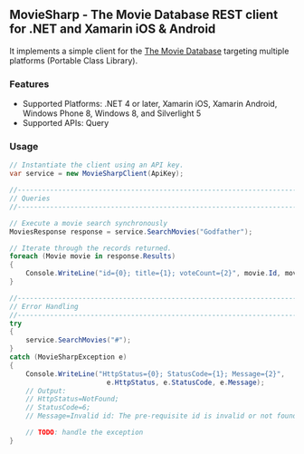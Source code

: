 ## MovieSharp - The Movie Database REST client for .NET and Xamarin iOS & Android

It implements a simple client for the [The Movie Database][1] targeting multiple platforms (Portable Class Library).

### Features

* Supported Platforms: .NET 4 or later, Xamarin iOS, Xamarin Android, Windows Phone 8, Windows 8, and Silverlight 5
* Supported APIs: Query

### Usage

```csharp
// Instantiate the client using an API key.
var service = new MovieSharpClient(ApiKey);

//-----------------------------------------------------------------------------
// Queries
//-----------------------------------------------------------------------------

// Execute a movie search synchronously
MoviesResponse response = service.SearchMovies("Godfather");

// Iterate through the records returned.
foreach (Movie movie in response.Results)
{
    Console.WriteLine("id={0}; title={1}; voteCount={2}", movie.Id, movie.Title, movie.VoteCount);
}

//-----------------------------------------------------------------------------
// Error Handling
//-----------------------------------------------------------------------------
try
{
    service.SearchMovies("#");
}
catch (MovieSharpException e)
{
    Console.WriteLine("HttpStatus={0}; StatusCode={1}; Message={2}",
                        e.HttpStatus, e.StatusCode, e.Message);
    // Output:
    // HttpStatus=NotFound;
    // StatusCode=6; 
    // Message=Invalid id: The pre-requisite id is invalid or not found.

    // TODO: handle the exception
}
```
  [1]: http://www.themoviedb.org/
